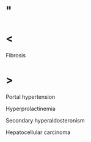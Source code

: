 # "

# <

Fibrosis

# >

Portal hypertension

Hyperprolactinemia

Secondary hyperaldosteronism

Hepatocellular carcinoma
